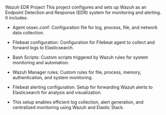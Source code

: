   Wazuh EDR Project
  This project configures and sets up Wazuh as an Endpoint Detection and Response (EDR) system for monitoring and alerting. It includes:

  - Agent ossec.conf: Configuration file for log, process, file, and network data collection.
    
  - Filebeat configuration: Configuration for Filebeat agent to collect and forward logs to Elasticsearch.
    
  - Bash Scripts: Custom scripts triggered by Wazuh rules for system monitoring and automation.
    
  - Wazuh Manager rules: Custom rules for file, process, memory, authentication, and system monitoring.
    
  - Filebeat alerting configuration: Setup for forwarding Wazuh alerts to Elasticsearch for analysis and visualization.
    
  - This setup enables efficient log collection, alert generation, and centralized monitoring using Wazuh and Elastic Stack.

